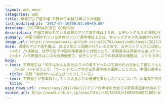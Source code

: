 ```yaml
---
layout: web_news
categories: web
title: 卓球アジア選手権-平野が日本勢21年ぶりの優勝
last_modified_at: '2017-04-16T00:02:00+09:00'
datetime: 2017年04月16日 00時02分
description: 中国で開かれている卓球のアジア選手権は１５日、女子シングルスの決勝が行われ、日本の１７歳、平野美宇選手が中国の選手にストレート勝ちし、日本勢として１９９６年以来、１０大会ぶりの優勝を果たしました。
summary: 中国で開かれている卓球のアジア選手権は１５日、女子シングルスの決勝が行われ、日本の１７歳、平野美宇選手が中国の選手にストレート勝ちし、日本勢として１９９６年以来、１０大会ぶりの優勝を果たしました。
image_url: https://newswebeasy.github.io/ja201704/news/web/image/2017/04/17/k10010949851000.jpg
more: 卓球のアジア選手権は、ほぼ２年に１回開かれている大会で、女子シングルスに出場した世界ランキング１１位の平野選手は、１４日の準々決勝でリオデジャネイロオリンピックの金メダリスト、世界ランキング１位の中国の丁寧選手に競り勝つなど、強豪を次々と破って決勝に進みました。<br
  /><br />決勝は、世界５位で中国の陳夢選手と対戦となり、平野選手は序盤から速いテンポの攻撃から強烈なスマッシュを決めるなどして２ゲームを奪いました。続く、３ゲーム目も正確なショットでラリーを制し、キレのあるサーブも決めてポイントを重ね、強豪相手に最後まで主導権を握り、ゲームカウント３対０でストレート勝ちしました。<br
  /><br />平野選手はこの大会初優勝で、女子シングルスでの日本勢の優勝は、１９９６年の小山ちれ選手以来、１０大会ぶりです。
body:
- text: 平野選手は「相手はみんな自分より上の選手だったので自分の力を出して勝とうという気持ちで臨みました。まさか優勝できるとは思わなかったので自分がいちばんびっくりしています」と話していました。<br
    /><br />そのうえで、「ワールドカップや全日本選手権で優勝したときは、中国の選手と対戦していなかったので、少しは実力を証明できたのかなと思います」と手応えを話しました。そして、来月開幕する世界選手権に向けては、「ここで優勝したことで海外の選手からも警戒されると思いますが、さらに上をいってやるという気持ちで頑張りたい」と話していました。
  title: 平野「自分がいちばんびっくりしている」
- text: 平野選手が日本勢として１０大会ぶりの優勝を果たしたことについて、山梨県中央市に住む母親の真理子さんは「試合中の表情を見てもすごく落ち着いていて、私の想像を超える成長をしたと思います。去年のワールドカップで優勝しましたが、中国の選手は出ていなかったので、今回の優勝こそ、世界チャンピオンの称号を与えてあげたい。美宇の夢は東京オリンピックなので、またそこに向けて頑張ろうねと言いたいです」と話していました。
  title: ''
easy_news_url: /news/easy/2017/04/17/アジアの卓球の大会で平野美宇選手が初めて優勝する/
source_url: http://www3.nhk.or.jp/news/html/20170415/k10010949851000.html
...
```

